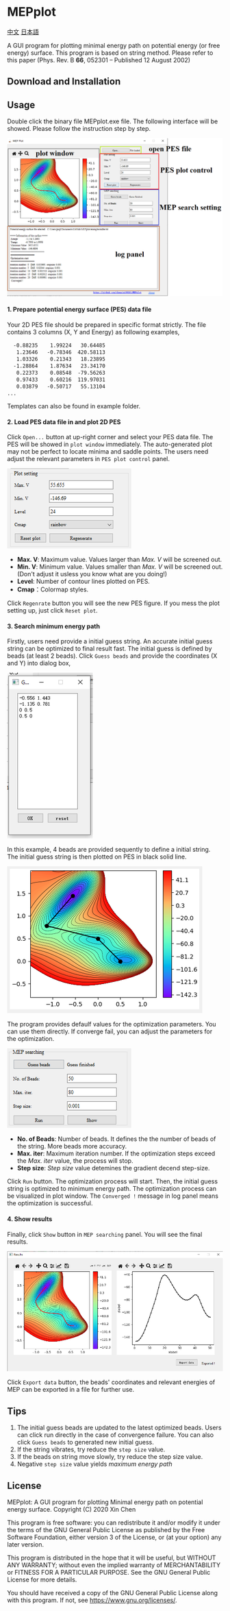 # MEPplot
 [中文](README_CN)  [日本語](README_JP.md)



A GUI program for plotting minimal energy path on potential energy (or free energy) surface. This program is based on string method. Please refer to this paper (Phys. Rev. B **66**, 052301 – Published 12 August 2002)

## Download and  Installation



## Usage

Double click the binary file MEPplot.exe file. The following interface will be showed. Please follow the instruction step by step.

<img src=".\Readme-figures\R2.png" alt="R2"  />

#### 1. Prepare potential energy surface (PES) data file

Your 2D PES file should be prepared in specific format strictly. The file contains 3 columns (X, Y and Energy) as following examples,

```
  -0.88235    1.99224   30.64485
   1.23646   -0.78346  420.58113
   1.03326    0.21343   18.23895
  -1.28864    1.87634   23.34170
   0.22373    0.08548  -79.56263
   0.97433    0.60216  119.97031
   0.03879   -0.50717   55.13104
...
```

Templates can also be found in example folder. 



#### 2. Load PES data file in and plot 2D PES

Click `Open...` button at up-right corner and select your PES data file. The PES will be showed in `plot window` immediately. The auto-generated plot may not be perfect to locate minima and saddle points. The users need adjust the relevant parameters in `PES plot control` panel. 

<img src=".\Readme-figures\R3.png" alt="R3"  />

* **Max. V**: Maximum value. Values larger than *Max. V* will be screened out. 
* **Min. V**: Minimum  value. Values smaller than *Max. V* will be screened out. (Don't adjust it usless you know what are you doing!)
* **Level**: Number of contour lines plotted on PES. 
* **Cmap**：Colormap styles.

Click `Regenrate` button you will see the new PES figure. If you mess the plot setting up, just click `Reset plot`. 



#### 3. Search minimum energy path

Firstly, users need provide a initial guess string. An accurate initial guess string can be optimized to final result fast. The initial guess is defined by beads (at least 2 beads). Click `Guess beads` and provide the coordinates (X and Y) into dialog box,



<img src=".\Readme-figures\R4.png" alt="R4"  />

In this example, 4 beads are provided sequently to define a initial string. The initial guess string is then plotted on PES in black solid line. 

<img src=".\Readme-figures\R5.png" alt="R5"  />

The program provides defaulf values for the optimization parameters. You can use them directly. If converge fail, you can adjust the parameters for the optimization. 

<img src=".\Readme-figures\R6.png" alt="R6"  />

* **No. of Beads**: Number of beads. It defines the the number of beads of the string. More beads more accuracy. 
* **Max. iter**: Maximum iteration number. If the optimization steps exceed the *Max. iter* value, the process will stop. 
* **Step size**:  *Step size* value detemines the gradient decend step-size.  



Click `Run` button. The optimization process will start. Then, the initial guess string is optimized to minimum energy path. The optimization process can be visualized in plot window. The  `Converged !` message in log panel means the optimization is successful. 



#### 4. Show results

Finally, click `Show` button in `MEP searching` panel. You will see the final results. 

 <img src=".\Readme-figures\R7.png" alt="R7"  />

Click `Export data` button, the beads' coordinates and relevant energies of MEP can be exported in a file for further use. 





## Tips

1. The initial guess beads are updated to the latest optimized beads. Users can click run directly in the case of convergence failure. You can also click `Guess beads` to generated new initial guess.
2. If the string vibrates, try reduce the `step size` value.
3. If the beads on string move slowly,  try reduce the step size value.
4. Negative `step size` value yields *maximum energy path*



## License

MEPplot: A GUI program for plotting Minimal energy path on potential energy surface. 
Copyright (C)  2020 Xin Chen

This program is free software: you can redistribute it and/or modify it under the terms of the GNU General Public License as published by the Free Software Foundation, either version 3 of the License, or (at your option) any later version.

This program is distributed in the hope that it will be useful, but WITHOUT ANY WARRANTY; without even the implied warranty of MERCHANTABILITY or FITNESS FOR A PARTICULAR PURPOSE.  See the GNU General Public License for more details.

You should have received a copy of the GNU General Public License along with this program. If not, see <https://www.gnu.org/licenses/>.


